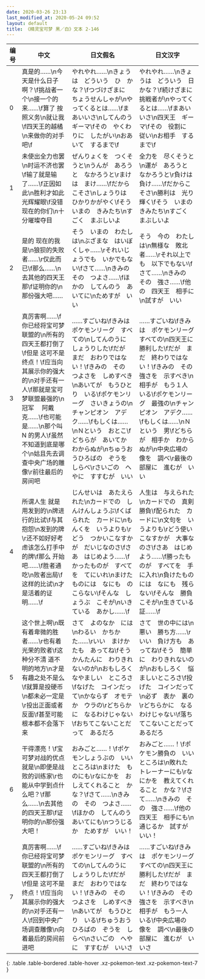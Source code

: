 ```yaml
---
date: 2020-03-26 23:13
last_modified_at: 2020-05-24 09:52
layout: default
title: 《精灵宝可梦 黑／白》文本 2-146
---
```

| 编号 | 中文 | 日文假名 | 日文汉字 |
| ---- | ---- | ---- | --- |
| 0 | 真是的……\n今天是什么日子啊？\f挑战者一个\n接一个的来……\f算了 按照义务\n就让我\f四天王的越橘\n来做你的对手吧\f | やれやれ……\nきょうは　どういう　ひ　かな？\fつづけざまに　ちょうせんしゃが\nやってくるとは……\fまあいいさ\nしてんのう　ギーマ\fその　やくわりに　したがい\nおあいて　するまで\f | やれやれ……\nきょうは　どういう　日かな？\f続けざまに　挑戦者が\nやってくるとは……\fまあいいさ\n四天王　ギーマ\fその　役割に　従い\nお相手　するまで\f |
| 1 | 未使出全力也罢\n时运不济也罢\f输了就是输了……\f正因如此\n胜利才如此光辉耀眼\f没错 现在的你们\n十分璀璨夺目 | ぜんりょくを　つくそうと\nうんが　あろうと　なかろうと\rまけは　まけ……\fだからこそさ\nしょうりは　ひかりかがやく\fそう　いまの　きみたち\nすごく　まぶしいよ | 全力を　尽くそうと\n運が　あろうと　なかろうと\r負けは　負け……\fだからこそさ\n勝利は　光り　輝く\fそう　いまの　きみたち\nすごく　まぶしいよ |
| 2 | 是的 现在的我是\n狼狈的失败者……\r仅此而已\f那么……\n去其他的四天王那\f证明你的\n那份强大吧…… | そう　いまの　わたしは\nぶざまな　はいぼくしゃ……\rそれいじょうでも　いかでもない\fさて……\nきみの　その　つよさ……\fほかの　してんのう　あいてに\nためすが　いい | そう　今の　わたしは\n無様な　敗北者……\rそれ以上でも　以下でもない\fさて……\nきみの　その　強さ……\f他の　四天王　相手に\n試すが　いい |
| 3 | 真厉害啊……\f你已经将宝可梦联盟的\n所有的四天王都打倒了\f但是 这可不是终点！\f应当向其展示你的强大的\n对手还有一人\f那就是宝可梦联盟最强的\n冠军 　阿戴克……\f也可能是……\n那个叫 N 的男人\f虽然不知道到底是哪个\n姑且先去调查中央广场的雕像\r前往最后的房间吧 | ……すごいね\fきみは　ポケモンリーグ　すべての\nしてんのうに　しょうりした\fだが　まだ　おわりではない！\fきみの　その　つよさを　しめすべき\nあいてが　もうひとり　いる\fポケモンリーグ　さいきょうの\nチャンピオン　アデク……\fもしくは……\nＮという　おとこ\fどちらが　あいてか　わからぬが\nちゅうおうひろばの　ぞうを　しらべ\rさいごの　へやに　すすむが　いい | ……すごいね\fきみは　ポケモンリーグ　すべての\n四天王に　勝利した\fだが　まだ　終わりではない！\fきみの　その　強さを　示すべき\n相手が　もう１人　いる\fポケモンリーグ　最強の\nチャンピオン　アデク……\fもしくは……\nＮという　男\fどちらが　相手か　わからぬが\n中央広場の　像を　調べ\r最後の　部屋に　進むが　いい |
| 4 | 所谓人生 就是用发到的\n牌进行的比试\f与其抱怨\n发到的牌\r还不如好好考虑该怎么打手中的牌\f那么 开始吧……\f胜者通吃\n败者出局\f这样的比试\n才是活着的证明……\f | じんせいは　あたえられた\nカードでの　しんけんしょうぶ\fくばられた　カードに\nもんくを　いうよりも\rどう　つかいこなすかが　だいじなのさ\fさあ　はじめよう……\fかったものが　すべてを　てにいれ\nまけたものには　なにも　のこらない\fそんな　しょうぶ　こそが\nいきている　あかし……\f | 人生は　与えられた\nカードでの　真剣勝負\f配られた　カードに\n文句を　いうよりも\rどう使いこなすかが　大事なのさ\fさあ　はじめよう……\f勝ったものが　すべてを　手に入れ\n負けたものには　なにも　残らない\fそんな　勝負こそが\n生きている　証……\f |
| 5 | 这个世上啊\n既有着卑微的胜者……\r也有着光荣的败者\f这种分不清 道不明的地方\n才是有趣之处不是么\f就算是投硬币\n都未必一定是\r投出正面或者反面\f甚至可能根本都不会落下来 | さて　よのなか　には\nわるい　かちかた……\rいい　まけかたも　あってね\fそう　かんたんに　わりきれないのが\nおもしろく　なやましい　ところさ\fなげた　コインだって\nかならず　オモテか　ウラの\rどちらかに　なるわけじゃない\fおちてこないことだって　あるだろ | さて　世の中には\n悪い　勝ち方……\rいい　負け方も　あってね\fそう　簡単に　わりきれないのが\nおもしろく　悩ましいところさ\f投げた　コインだって\n必ず　表か　裏の\rどちらかに　なるわけじゃない\f落ちてこないことだって　あるだろ |
| 6 | 干得漂亮！\f宝可梦对战的优点就是\n即便是战败的训练家\r也能从中学到点什么吧？\f那么……\n去其他的四天王那\f证明你的\n那份强大吧！ | おみごと……！\fポケモンしょうぶの　いいところは\nまけた　ものにも\rなにかを　おしえてくれること　かな？\fさて……\nきみの　その　つよさ……\fほかの　してんのう　あいてにも\nつうじるか　ためすが　いい！ | おみごと……！\fポケモン勝負の　いいところは\n敗れた　トレーナーにも\rなにかを　教えてくれること　かな？\fさて……\nきみの　その　強さ……\f他の　四天王　相手にも\n通じるか　試すが　いい！ |
| 7 | 真厉害啊……\f你已经将宝可梦联盟的\n所有的四天王都打倒了\f但是 这可不是终点！\f应当向其展示你的强大的\n对手还有一人\f回到中央广场调查雕像\n向着最后的房间前进吧 | ……すごいね\fきみは　ポケモンリーグ　すべての\nしてんのうに　しょうりした\fだが　まだ　おわりではない！\fきみの　その　つよさを　しめすべき\nあいてが　もうひとり　いる\fちゅうおうひろばの　ぞうを　しらべ\nさいごの　へやに　すすむが　いいさ | ……すごいね\fきみは　ポケモンリーグ　すべての\n四天王に　勝利した\fだが　まだ　終わりではない！\fきみの　その　強さを　示すべき\n相手が　もう一人　いる\f中央広場の　像を　調べ\n最後の部屋に　進むが　いいさ |
{: .table .table-bordered .table-hover .xz-pokemon-text .xz-pokemon-text-7 }